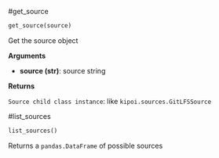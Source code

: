 #get_source

```python
get_source(source)
```
Get the source object

__Arguments__

- __source (str)__: source string

__Returns__

`Source child class instance`: like `kipoi.sources.GitLFSSource`

#list_sources

```python
list_sources()
```
Returns a `pandas.DataFrame` of possible sources

